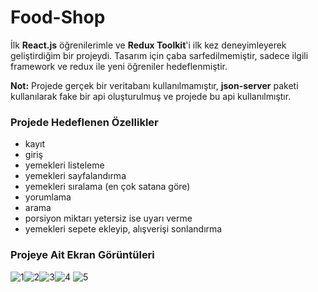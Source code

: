 # Food-Shop

İlk **React.js** öğrenilerimle ve **Redux Toolkit**'i ilk kez deneyimleyerek geliştirdiğim bir projeydi. Tasarım için çaba sarfedilmemiştir, sadece ilgili framework ve redux ile yeni öğreniler hedeflenmiştir.

**Not:** Projede gerçek bir veritabanı kullanılmamıştır, **json-server** paketi kullanılarak fake bir api oluşturulmuş ve projede bu api kullanılmıştır.


### Projede Hedeflenen Özellikler

 - kayıt
 - giriş
 - yemekleri listeleme
 - yemekleri sayfalandırma
 - yemekleri sıralama (en çok satana göre)
 - yorumlama
 - arama
 - porsiyon miktarı yetersiz ise uyarı verme
 - yemekleri sepete ekleyip, alışverişi sonlandırma


### Projeye Ait Ekran Görüntüleri
![1](https://lh3.googleusercontent.com/v1I7E61pCBjarLSgR0vNtcyEeFygb-k_Z6cxAkcX2noeHd8teZG5UjgPH_Jyn0Uf07W1CrKC1WxxTIomhWQ91Awjei9plTQc-PkZePPVEFcDWQdLpZrFy6cTAxUxfUE_nZGtN8c9kNCV6EFru-AwsJ_rKe2ey9iPXB09SiA3v2WNYxI6wrHB-xtbiWki-WUeqgJtYurMFcZxCgqlqq_ONU1Bpu2x0uq2EVSprdXP6hQ6u-2c5BikJfFEXqk_9MAReg1wuBhiG5qbX9FnIRLqGdTK55Yzxe4xL5F7IC6lnb3KNnSBK4p_ybvwvwx-HZydCtYMrMoW4L8CO04qAhZWOvKRrBZ-UItnSuZZwXksAzA9lPZDPT1Ktn8g0utcw37NKmKkWaiUaSBS3I8i4sF6SUf-Nb2FxnLsnEAMZZvcxkKqTbctDTVeSMXJf0wYnGVYsd2n8AVdAGmjNd7ZxBejQsIseKbR14CnS1A0XlKav9Csyzipkpt9sqMWz8O_xgkMyXhnwBISsUopu0wEcJpcltqXLZZLUZafy0DiquIrYwhBx2m3w9ELQ_wjzIWYyU538O2RUrFl2YsU7u0h4d2LixlaW4eRexDJX-CFQ0qu31tczgb8TZIE3RlecgsBQxCnGhSaqSlvn8hOrbX3EOBZUoVcbGr2LD8Jrt08hReaTW6bqaSJgebBD7Kl49x7gbI_swlDrMnAzPCDy9tAHsTygnvsLRBsmRn9Uaf_MqNLdVphSpqMPjGmAfUB8R71gm8OgVyOBK6PfJ2lThdJ1CW7ZVFI4xEFuXX1kXRpiUuGo07thPOHo18tNVSZh1ASqyD3U6PW-c1YMHdjbNIwPtgwqVW7x5IJ0tKEjGNRGiKlPYDvyZMhwsGlQRJrOeEAB4ckVYh_Ho1ZcFxfGiNBZvbA1eWHp8_Jtc-b829bJd5pXLCZ=w1366-h657-s-no?authuser=0)![2](https://lh3.googleusercontent.com/nvH6G3Pq5DCyKc-otsXg7huYHbPcqV3wYID0l3SPHWoPmS_Gwl2a_KmTRCN4AD5yAbkcEh6dOGSdbGEzem1AstGtSXtGAtc1efBLfN9rcRkJNVnHOMKylUuiEpCD3nBRDjDgePrnqW9rKAfuLZ_XMMKyqkk4bHMWL15RhTENGuV7U2u4cqsz7Ct6V6zkxwuzYXjT2MubPQkrLOfsgP_4frs6MgjDB8e3jtAkCgz9AOlQQ1iWnQyGCqc31Z9MF1qACtlfN5Dx_QJXPI3BrbcowtuvFFJ6npOxi_ijS8BI3XGUNQ6-MEPMqahRwtsHiYmBPPQGopVBfrCp2t-BsV0HvVLUjWUoLQ7FT8uNDhfs3FEGXYfCopy0IsF_XvyBr8RyqdFr5g7T1awN9SizIj453tLqPJXhadRaSCQrj1GFlInUZ01GczUl32utnE_qbhghqMIIDrJAS8WPbqJ0cMtj3qcTtcNyY2toIZomG9NdZXz5yxiiN2k73bmyRiix7SfR3-WdOz1ifJv_lGZh2Fw0d7mpjYxVuSkIgZT-NYZr5ZQcY1LnRcdDY3KvNldQ6lXdZ2BARS69xIy-QPwqtHsYsezL15nmD7eQekrQIDaKBLO4XI7kQI0ykB6dxjNIBzvWxsDMcbubG3KZ6x2ERp392tYMp4YFMoCcQ2NwtJSGyVtVJUPz897gvlpJQQ5iL_kqlxhddD6b5S2_6WAtf4Jfw2CIi1Vw8g0QbkaWBq4C6Ar_um4Hn871eswOmnUn8D5YO4rSWew5ff7ru-7qfqbECUP6Si1nffBAgVgmD-HbDfP_KsaDuWiksW-MYpda5Mvl8wuP8hO7e5kLyTU5aVcWCoI0LrYUWwOHBT3e5vo4rFqUhMjcdkFzhz8nDoU-MQTzlp3n2mBpFnU0XehSqIvw8-MBv9AAqYqIvC9vi6NNJ1aB=w687-h302-no?authuser=0)![3](https://lh3.googleusercontent.com/y1zsUy0yvy4miHkvXDDdvgFp65Fzob09q8wdGy9javMnsQHEgupcf1Mb_-GofP6oTbOPU6ASf-cy_s1gr5XESYSko8pDzX20fQlT8G23-a5MSJerCyoRqRqpfKC4T-96kNMdGXbKyxXFkE4Fu6q0hPyQcLP02Esq0FsUJbMILNRLr7qRbBweBPkGyJQESkcwQUs_NNbn1G5jTYHp4zez1UAdTZmZu5ottEnBjWxuHNAQOhsuFs-CjM_Kcm1o732kef5NWLvZjUTbN17UXBlm_YBQpDL8luLXUYbdyw6qCcE7HoZ5wwZcGwG9ZNRTMsUbCZ2xn7tiZ9pgKem_Dq02S2WAp_MlSCQzckkQDIwJSyUI2MVoHKlDsXw7S1u-UsLir1Gjt_l7uSOAyrkQkKRE7hxmBlag3jZ3314ke3UIcpQYPq8A_uuvgWy3pMTG-6Gqn2e9z0haL0rUJUoYv_4z6Biv6RunC8H90RUfv9dULnoJ4FKmjcflGPkzs7BtmfJnOghkB1JhpWcwbWQErklBKVxUK2Lm22ne0twk3LKBxvLD_W0PurRik3k0Ke2K8_EuaQcXd3OtkX3xayjvKTLIu5eQgjjRE_uYiul0Qry_ZtKnSnyKArTMvEL692Zt4y5usx6wmFUJNDgSFbc7jOaeYK0TwmS_V8Vo9seQkhJIOO7JaQmYVkfrKxelPYHyguEZ3bF04I2cFqebV9qGjTurgzh2p9FQxYEIbqGfXKPySnDiAcnhcF9AySADNMU-iTt_CoQlNLCJ4CeY9zn_xmsV6_c51jLzi8fCe0qk4xvtT8vPkH6tWwnrz4oAPSADkIt2KrxmF_4QWwMjUM-g75632VV5wWxn01vKJMAWjb5EjymUxFEAxJUqe0gMdQQmlCAkKCGuPNRZs81TlEKLCMw2MTvE0HNK3qHgBc4oL8f-rFwp=w1366-h657-s-no?authuser=0)![4](https://lh3.googleusercontent.com/xJFOFLIoX28SMIpZyrtDGnHkqJ8AwAz8ZriQl0kC5bPuSKnNo3zv5uD-JRR6KCS9n4U6BNgcImwwkHmojQiUnV-nq5dQA7ugrG2-EWqrRcpwdbXbdIKhZ-4mh0CQ8_I0D3EE2WCN--6_ibCVEVQ6xItYZUu6M2bVJOAWUT-BeGlnWBG2vp-GB_LyjLay3Bwtfd66WFO6LKYH9_93PZoh843r2yqBsBwyGMQeAxOBw6otjjAIr_xS0EUNVxkBvAoNVQUBZ4tZHz4K-GSyQ-UsxQBUFXFvO2s7w8mDGt5tj1rxWe_AUBPWTGgEuI2z4haXvgf7fJYkafbrTvFm9CgjvNfxj6oficJtYp1JdShYh27LcDltAYcwMFaFcZ4jS49qtQis5OhqCK1vPPySkbu9uID12x-5RULebUc1yw9f9bfZYIh8golxnkfdCZW1LnSo2Rl53zfeGkXlkW5gwz9ExG2_AxZyuK1KD8bO__Z01bCnMhODy9qeMCMcXp30-eNajRkGEU6XsKHZgJ9CU9CV7UBhWVyxrg1QaId8P-Muqu-meMnuI0X2Slb53SAFL-0Sc7t4wBv6Spwee6XasDa60JqnXhU3aRnr3tCFN0rgHUXSTBMoWyCPSLgeWTZvrmBVNJbyao6F53KV9PuvK4aVqSWzLUOhZqfbJfpB4NBOaIjNllbAfCvqavndf2_QXp5lTMZPVs4PfTv6lzznBYecTVyDKO9joCKH6edTZNbMcWK4pf-IchIJBZBtZ_jA-qO9x3heXaajbQ0ThWWhjlRcJTbQHQ62sLXh2zEIyzRWCmW1Hg42a93Uz2srl7W3etsh4yTU3mWBHq7WPsbCAavwgwbTwfkv8pRrOqg9ZOH-3UYvlVyRv595HtL1Nu0bmtcZSJwWp9VzBVnzdsC3vOmQv8Y1vEhNFbycfoJIF6PeYDhU=w1366-h600-s-no?authuser=0)
![5](https://lh3.googleusercontent.com/zhq2SmG1XcQM5fY50bI4oHMwfb4oTK5bVqlfSi3NWzMmtZFD3nyOsGt6I-sWBL7J-tsueiGKvO7j1xvJLRk1NV__O4ZmPYb-FhycPs5Si2wdkbTb8FpfC0L9yR97EA402BN4i4hsUFzPwY8DJME3xgFbhKvblRTKs73ukqTePAsTcNUPNWV9d-yqWtsgAWGHkZKuhUD_1rPAnfCXUB8Ok5yUNXZ5L3KuBluVxFjXb-DVMPZ3WP0vO3sp8Ntw-T9gPT2JGFkPy2b_cB8rN0v2qrgb2tpjX_mUKWlQb-H00rQ34v2SqWuZbwQsAqW-3ydGcZX6ZU8jAXQFkrdkaEbYMifjpzZa0njhgoBT1--fIdcdiBS_FSQhnv6eddWuJ50-7dwOD8MwK1kxX3VuLSSFY4ki8SHN_OPB-1KXqxd2KZtWMIIfY_r1SL_IY74zuYce3BQyvakPbGRA12RfZ8WBk3TaC93QHoZl3-QogD_46mS2XM1BwiP7zSOfwKqxtqH3DB_gOreZO7qVnoaTCuNZZKAD_-kXDxa6_-UVcFdi3bNRSwPt6duCM5e_cNQBRtVUv44M8fpdaYZfW_x0sIacI4z5BChdly5Rs8ECxwsUMVDIpYE1Ql8Xb1dOR6XLG7CA04hZ-ARznDUqE1QfraJWyJ7i_d8vTNNDsX2t3GlkzeXV0tcOkSquKX5W9GWEOcBGk5J9SojN7IWOO4AwD3zb9YVbzCB0NVqU-QKkTOtZE59mNjqzbrQ2ZiM-Y6Wm589ny0zISOvUa5NH6T7dJHJ9mklCkY5H1DJtNa8kEWlC1q6YqwlnfHKx_o9fhvqBt3UnIO95iazkJH1vDCc_Ks5YBxAnz2CggDQk6wkSrMwmk3iTMRhfBXdoMxbRZkUo2HANmuxQOAt71TBTcq5JGE4RQr1TiJrhXG97PyDQtcN_4SGf=w1366-h657-s-no?authuser=0)
